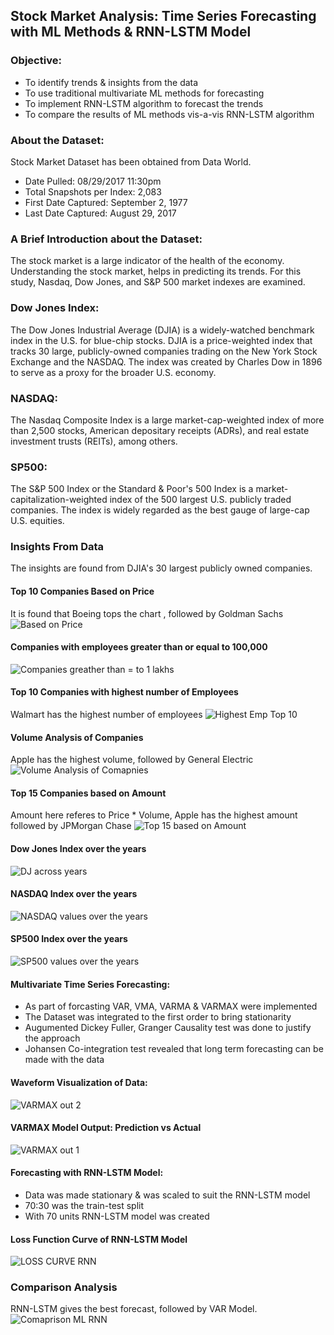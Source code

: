 ## Stock Market Analysis: Time Series Forecasting with ML Methods & RNN-LSTM Model

### Objective:
- To identify trends & insights from the data
- To use traditional multivariate ML methods for forecasting
- To implement RNN-LSTM algorithm to forecast the trends
- To compare the results of ML methods vis-a-vis RNN-LSTM algorithm

### About the Dataset: 
Stock Market Dataset has been obtained from Data World.
- Date Pulled: 08/29/2017 11:30pm
- Total Snapshots per Index: 2,083
- First Date Captured: September 2, 1977
- Last Date Captured: August 29, 2017

### A Brief Introduction about the Dataset:
The stock market is a large indicator of the health of the economy. Understanding the stock market, helps in predicting its trends. For this study, Nasdaq, Dow Jones, and S&P 500 market indexes are examined.

### Dow Jones Index:
The Dow Jones Industrial Average (DJIA) is a widely-watched benchmark index in the U.S. for blue-chip stocks. DJIA is a price-weighted index that tracks 30 large, publicly-owned companies trading on the New York Stock Exchange and the NASDAQ. The index was created by Charles Dow in 1896 to serve as a proxy for the broader U.S. economy.

### NASDAQ:
The Nasdaq Composite Index is a large market-cap-weighted index of more than 2,500 stocks, American depositary receipts (ADRs), and real estate investment trusts (REITs), among others.

### SP500: 
The S&P 500 Index or the Standard & Poor's 500 Index is a market-capitalization-weighted index of the 500 largest U.S. publicly traded companies. The index is widely regarded as the best gauge of large-cap U.S. equities.

### Insights From Data
The insights are found from DJIA's 30 largest publicly owned companies.
#### Top 10 Companies Based on Price
It is found that Boeing tops the chart , followed by Goldman Sachs
![Based on Price](https://user-images.githubusercontent.com/47745543/83325351-50521f80-a289-11ea-80e6-cdd7335ecb4d.JPG)

#### Companies with employees greater than or equal to 100,000
![Companies greather than = to 1 lakhs](https://user-images.githubusercontent.com/47745543/83325367-695ad080-a289-11ea-8d6c-c626a54ff6da.JPG)

#### Top 10 Companies with highest number of Employees
Walmart has the highest number of employees
![Highest Emp Top 10](https://user-images.githubusercontent.com/47745543/83325396-8c858000-a289-11ea-9c28-2dd56ce8f429.JPG)

#### Volume Analysis of Companies
Apple has the highest volume, followed by General Electric 
![Volume Analysis of Comapnies](https://user-images.githubusercontent.com/47745543/83325438-ceaec180-a289-11ea-8eff-079d3b7185a2.JPG)

#### Top 15 Companies based on Amount
Amount here referes to Price * Volume, Apple has the highest amount followed by JPMorgan Chase
![Top 15 based on Amount](https://user-images.githubusercontent.com/47745543/83325426-bc348800-a289-11ea-8329-c56504a6fdd7.JPG)

#### Dow Jones Index over the years 
![DJ across years](https://user-images.githubusercontent.com/47745543/83325383-7b3c7380-a289-11ea-99c3-7932dae46d7a.JPG)

#### NASDAQ Index over the years
![NASDAQ values over the years](https://user-images.githubusercontent.com/47745543/83325405-9b6c3280-a289-11ea-8d38-74e343ad03f7.JPG)

#### SP500 Index over the years
![SP500 values over the years](https://user-images.githubusercontent.com/47745543/83325413-ac1ca880-a289-11ea-8a8b-f916667dced3.JPG)

#### Multivariate Time Series Forecasting:
- As part of forcasting VAR, VMA, VARMA & VARMAX were implemented 
- The Dataset was integrated to the first order to bring stationarity 
- Augumented Dickey Fuller, Granger Causality test was done to justify the approach 
- Johansen Co-integration test revealed that long term forecasting can be made with the data

#### Waveform Visualization of Data:
![VARMAX out 2](https://user-images.githubusercontent.com/47745543/83326390-47fde280-a291-11ea-9933-f16698455b46.JPG)

#### VARMAX Model Output: Prediction vs Actual
![VARMAX out 1](https://user-images.githubusercontent.com/47745543/83326395-53510e00-a291-11ea-80d8-81d524be01cd.JPG)

#### Forecasting with RNN-LSTM Model:
- Data was made stationary & was scaled to suit the RNN-LSTM model
- 70:30 was the train-test split
- With 70 units RNN-LSTM model was created

#### Loss Function Curve of RNN-LSTM Model
![LOSS CURVE RNN](https://user-images.githubusercontent.com/47745543/83326410-7380cd00-a291-11ea-9493-eb71ec31bbe0.JPG)

### Comparison Analysis
RNN-LSTM gives the best forecast, followed by VAR Model.
![Comaprison ML   RNN](https://user-images.githubusercontent.com/47745543/83326424-86939d00-a291-11ea-9458-1f1f1c534e1d.JPG)


